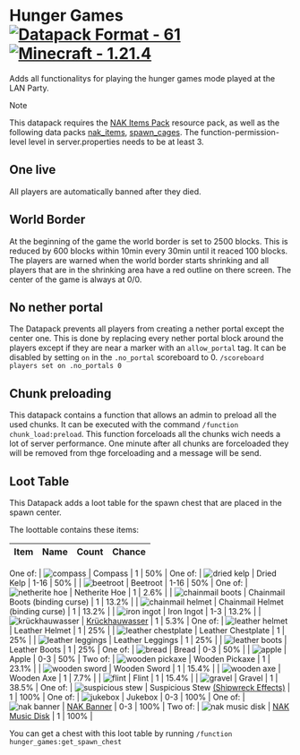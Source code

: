 # Hunger Games [![Datapack Format - 61](https://img.shields.io/badge/Datapack_Format-61-2ea44f)](https://minecraft.wiki/w/Data_pack) [![Minecraft - 1.21.4](https://img.shields.io/badge/Minecraft-1.21.4-2ea44f)](https://minecraft.wiki/w/Java_Edition_1.21.4)
Adds all functionalitys for playing the hunger games mode played at the LAN Party.

> [!NOTE]  
> This datapack requires the [NAK Items Pack](/NAK%20Items%20Pack/) resource pack, as well as the following data packs [nak_items](/nak_items/), [spawn_cages](/spawn_cages/).
> The function-permission-level level in server.properties needs to be at least 3.

## One live
All players are automatically banned after they died.

## World Border
At the beginning of the game the world border is set to 2500 blocks. This is reduced by 600 blocks within 10min every 30min until it reaced 100 blocks. The players are warned when the world border starts shrinking and all players that are in the shrinking area have a red outline on there screen. The center of the game is always at 0/0.

## No nether portal
The Datapack prevents all players from creating a nether portal except the center one.
This is done by replacing every nether portal block around the players except if they are near a marker with an `allow_portal` tag. It can be disabled by setting `on` in the `.no_portal` scoreboard to 0. `/scoreboard players set on .no_portals 0`

## Chunk preloading
This datapack contains a function that allows an admin to preload all the used chunks.
It can be executed with the command `/function chunk_load:preload`.
This function forceloads all the chunks wich needs a lot of server performance. One minute after all chunks are forceloaded they will be removed from thge forceloading and a message will be send.

## Loot Table
This Datapack adds a loot table for the spawn chest that are placed in the spawn center.

The loottable contains these items:

| Item | Name | Count | Chance |
|:----:|:-----|:-----:|------:|
One of:
| ![compass](/docs/images/vanilla_items/compass.png) | Compass | 1 | 50% |
One of:
| ![dried kelp](/docs/images/vanilla_items/dried_kelp.png) | Dried Kelp | 1-16 | 50% |
| ![beetroot](/docs/images/vanilla_items/beetroot.png) | Beetroot | 1-16 | 50% |
One of:
| ![netherite hoe](/docs/images/vanilla_items/netherite_hoe.png) | Netherite Hoe | 1 | 2.6% |
| ![chainmail boots](/docs/images/vanilla_items/chainmail_boots.png) | Chainmail Boots (binding curse) | 1 | 13.2% |
| ![chainmail helmet](/docs/images/vanilla_items/chainmail_helmet.png) | Chainmail Helmet (binding curse) | 1 | 13.2% |
| ![iron ingot](/docs/images/vanilla_items/iron_ingot.png) | Iron Ingot | 1-3 | 13.2% |
| ![krückhauwasser](/docs/images/Krückhauwasser.webp) | [Krückhauwasser](/nak_items/README.md) | 1 | 5.3% |
One of:
| ![leather helmet](/docs/images/vanilla_items/Leather_Cap.webp) | Leather Helmet | 1 | 25% |
| ![leather chestplate](/docs/images/vanilla_items/Leather_Tunic.webp) | Leather Chestplate | 1 | 25% |
| ![leather leggings](/docs/images/vanilla_items/Leather_Pants.webp) | Leather Leggings | 1 | 25% |
| ![leather boots](/docs/images/vanilla_items/Leather_Boots.webp) | Leather Boots | 1 | 25% |
One of:
| ![bread](/docs/images/vanilla_items/bread.png) | Bread | 0-3 | 50% |
| ![apple](/docs/images/vanilla_items/apple.png) | Apple | 0-3 | 50% |
Two of:
| ![wooden pickaxe](/docs/images/vanilla_items/wooden_pickaxe.png) | Wooden Pickaxe | 1 | 23.1% |
| ![wooden sword](/docs/images/vanilla_items/wooden_sword.png) | Wooden Sword | 1 | 15.4% |
| ![wooden axe](/docs/images/vanilla_items/wooden_axe.png) | Wooden Axe | 1 | 7.7% |
| ![flint](/docs/images/vanilla_items/flint.png) | Flint | 1 | 15.4% |
| ![gravel](/docs/images/vanilla_items/gravel.png) | Gravel | 1 | 38.5% |
One of:
| ![suspicious stew](/docs/images/vanilla_items/suspicious_stew.png) | Suspicious Stew [(Shipwreck Effects)](https://minecraft.wiki/w/Suspicious_Stew#cite_note-suspicious-stew-1) | 1 | 100% |
One of:
| ![jukebox](/docs/images/vanilla_items/jukebox.png) | Jukebox | 0-3 | 100% |
One of:
| ![nak banner](/docs/images/NAK_banner16.png) | [NAK Banner](/nak_items/README.md) | 0-3 | 100% |
Two of:
| ![nak music disk](/NAK%20Items%20Pack/assets/minecraft/textures/item/watch_out_for_elmo.png) | [NAK Music Disk](/nak_items/README.md) | 1 | 100% |


You can get a chest with this loot table by running `/function hunger_games:get_spawn_chest`

